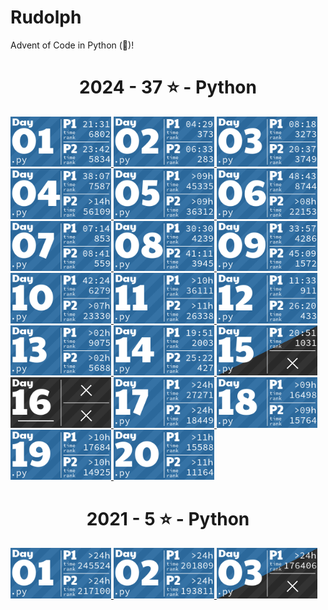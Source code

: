 # Rudolph

Advent of Code in Python (🐍)!

<!-- AOC TILES BEGIN -->
<h1 align="center">
  2024 - 37 ⭐ - Python
</h1>
<a href="src/solutions/y2024/day01.py">
  <img src=".aoc_tiles/tiles/2024/01.png" width="161px">
</a>
<a href="src/solutions/y2024/day02.py">
  <img src=".aoc_tiles/tiles/2024/02.png" width="161px">
</a>
<a href="src/solutions/y2024/day03.py">
  <img src=".aoc_tiles/tiles/2024/03.png" width="161px">
</a>
<a href="src/solutions/y2024/day04.py">
  <img src=".aoc_tiles/tiles/2024/04.png" width="161px">
</a>
<a href="src/solutions/y2024/day05.py">
  <img src=".aoc_tiles/tiles/2024/05.png" width="161px">
</a>
<a href="src/solutions/y2024/day06.py">
  <img src=".aoc_tiles/tiles/2024/06.png" width="161px">
</a>
<a href="src/solutions/y2024/day07.py">
  <img src=".aoc_tiles/tiles/2024/07.png" width="161px">
</a>
<a href="src/solutions/y2024/day08.py">
  <img src=".aoc_tiles/tiles/2024/08.png" width="161px">
</a>
<a href="src/solutions/y2024/day09.py">
  <img src=".aoc_tiles/tiles/2024/09.png" width="161px">
</a>
<a href="src/solutions/y2024/day10.py">
  <img src=".aoc_tiles/tiles/2024/10.png" width="161px">
</a>
<a href="src/solutions/y2024/day11.py">
  <img src=".aoc_tiles/tiles/2024/11.png" width="161px">
</a>
<a href="src/solutions/y2024/day12.py">
  <img src=".aoc_tiles/tiles/2024/12.png" width="161px">
</a>
<a href="src/solutions/y2024/day13.py">
  <img src=".aoc_tiles/tiles/2024/13.png" width="161px">
</a>
<a href="src/solutions/y2024/day14.py">
  <img src=".aoc_tiles/tiles/2024/14.png" width="161px">
</a>
<a href="src/solutions/y2024/day15.py">
  <img src=".aoc_tiles/tiles/2024/15.png" width="161px">
</a>
<a href="None">
  <img src=".aoc_tiles/tiles/2024/16.png" width="161px">
</a>
<a href="src/solutions/y2024/day17.py">
  <img src=".aoc_tiles/tiles/2024/17.png" width="161px">
</a>
<a href="src/solutions/y2024/day18.py">
  <img src=".aoc_tiles/tiles/2024/18.png" width="161px">
</a>
<a href="src/solutions/y2024/day19.py">
  <img src=".aoc_tiles/tiles/2024/19.png" width="161px">
</a>
<a href="src/solutions/y2024/day20.py">
  <img src=".aoc_tiles/tiles/2024/20.png" width="161px">
</a>
<h1 align="center">
  2021 - 5 ⭐ - Python
</h1>
<a href="src/solutions/y2021/day01.py">
  <img src=".aoc_tiles/tiles/2021/01.png" width="161px">
</a>
<a href="src/solutions/y2021/day02.py">
  <img src=".aoc_tiles/tiles/2021/02.png" width="161px">
</a>
<a href="src/solutions/y2021/day03.py">
  <img src=".aoc_tiles/tiles/2021/03.png" width="161px">
</a>
<!-- AOC TILES END -->